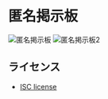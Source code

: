 # 匿名掲示板

![匿名掲示板](https://user-images.githubusercontent.com/53967490/89087117-25da2b00-d3ce-11ea-8d0c-c9189c6ec685.png)
![匿名掲示板2](https://user-images.githubusercontent.com/53967490/89087118-2672c180-d3ce-11ea-958c-3fe9738ae6c7.png)

## ライセンス
- [ISC license](https://www.isc.org/licenses/)
